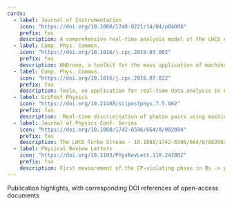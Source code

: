 ```yaml
---
cards:
  - label: Journal of Instrumentation
    icon: "https://doi.org/10.1088/1748-0221/14/04/p04006"
    prefix: fas
    description: A comprehensive real-time analysis model at the LHCb experiment - 10.1088/1748-0221/14/04/p04006
  - label: Comp. Phys. Commun.
    icon: "https://doi.org/10.1016/j.cpc.2019.03.002"
    prefix: fas
    description: NNDrone, a toolkit for the mass application of machine learning in High Energy Physics -  10.1016/j.cpc.2019.03.002
  - label: Comp. Phys. Commun.
    icon: "https://doi.org/10.1016/j.cpc.2016.07.022"
    prefix: fas
    description: Tesla, an application for real-time data analysis in High Energy Physics - 10.1016/j.cpc.2016.07.022
  - label: SciPost Physics
    icon: "https://doi.org/10.21468/scipostphys.7.5.062"
    prefix: fas
    description:  Real-time discrimination of photon pairs using machine learning at the LHC - 10.21468/scipostphys.7.5.062
  - label: Journal of Physics Conf. Series
    icon: "https://doi.org/10.1088/1742-6596/664/8/082004"
    prefix: fas
    description: The LHCb Turbo Stream - 10.1088/1742-6596/664/8/082004
  - label: Physical Review Letters
    icon: "https://doi.org/10.1103/PhysRevLett.110.241802"
    prefix: fas
    description: First measurement of the CP-violating phase in Bs -> phi phi decays - 10.1103/PhysRevLett.110.241802
---
```


Publication highlights, with corresponding DOI references of open-access documents
